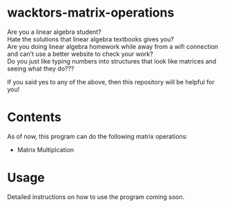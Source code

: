 # wacktors-matrix-operations
Are you a linear algebra student?  
Hate the solutions that linear algebra textbooks gives you?  
Are you doing linear algebra homework while away from a wifi connection and can't use a better website to check your work?  
Do you just like typing numbers into structures that look like matrices and seeing what they do???  
  
If you said yes to any of the above, then this repository will be helpful for you!

# Contents
As of now, this program can do the following matrix operations:  
* Matrix Multiplcation

# Usage
Detailed instructions on how to use the program coming soon.
